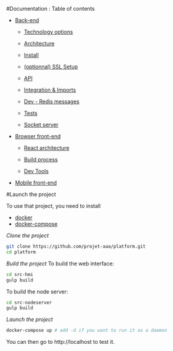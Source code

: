 #Documentation : Table of contents

 - [Back-end](/docs/back-end)

    - [Technology options](/docs/back-end/technology-options.md)
   
    - [Architecture](/docs/back-end/architecture.md)
   
    - [Install](/docs/back-end/install.md)
  
    - [(optionnal) SSL Setup](/docs/back-end/ssl-setup.md)
  
    - [API](/docs/back-end/api.md)
    
    - [Integration & Imports](/docs/back-end/integration-imports.md)
  
    - [Dev - Redis messages](/docs/back-end/redis-messages.md)
    
    - [Tests](/docs/back-end/tests.md)

    - [Socket server](/docs/back-end/socket-server.md)
    
 - [Browser front-end](/docs/browser-front-end)    

    - [React architecture](/docs/browser-front-end/react-architecture.md)

    - [Build process](/docs/browser-front-end/build-process.md)
 
    - [Dev Tools](/docs/browser-front-end/dev-tools.md)

 - [Mobile front-end](/docs/mobile-front-end)

#Launch the project

To use that project, you need to install
- [docker](https://docs.docker.com/engine/installation/)
- [docker-compose](https://docs.docker.com/compose/install/)
 

*Clone the project*

```bash
git clone https://github.com/projet-aaa/platform.git
cd platform
```

*Build the project*
To build the web interface:
```bash
cd src-hmi
gulp build
```

To build the node server:
```bash
cd src-nodeserver
gulp build
```

*Launch the project*

```bash
docker-compose up # add -d if you want to run it as a daemon
```

You can then go to http://localhost to test it.